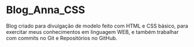 # Blog_Anna_CSS
Blog criado para divulgação de modelo feito com HTML e CSS básico, para exercitar meus conhecimentos em linguagem WEB, e também trabalhar com commits no Git e Repositórios no GitHub. 
